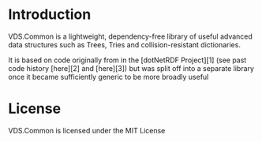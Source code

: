 # Introduction

VDS.Common is a lightweight, dependency-free library of useful advanced data structures such as Trees, Tries and collision-resistant dictionaries.

It is based on code originally from in the [dotNetRDF Project][1] (see past code history [here][2] and [here][3]) but was split off into a separate library once it became sufficiently generic to be more broadly useful

# License

VDS.Common is licensed under the MIT License